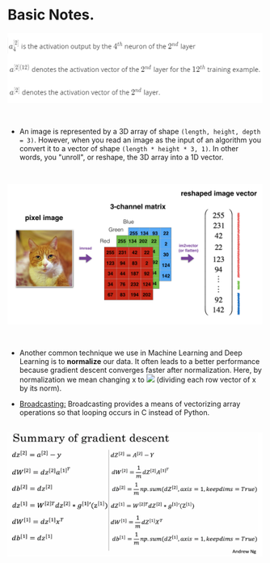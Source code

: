 # Basic Notes.
<p align="center">
  <kbd>
  <img src="https://github.com/rjrockzz/deep-learning/blob/master/Coursera/dl2.png">
  </kbd>  
</p><br>

* An image is represented by a 3D array of shape ```(length, height, depth = 3)```. However, when you read an image as the input of an algorithm you convert it to a vector of shape ```(length * height * 3, 1)```. In other words, you "unroll", or reshape, the 3D array into a 1D vector.
<br>
<p align="center">
  <kbd>
  <img src="https://github.com/rjrockzz/deep-learning/blob/master/Coursera/dl.png">
  </kbd>  
</p><br>

* Another common technique we use in Machine Learning and Deep Learning is to **normalize** our data. It often leads to a better performance because gradient descent converges faster after normalization. Here, by normalization we mean changing x to <img src="https://render.githubusercontent.com/render/math?math=\frac{x}{\| x\|}"> (dividing each row vector of x by its norm).<br>

* [Broadcasting:](https://numpy.org/doc/stable/user/basics.broadcasting.html)  Broadcasting provides a means of vectorizing array operations so that looping occurs in C instead of Python. <br><br>
<p align="center">
  <kbd>
  <img src="https://github.com/rjrockzz/deep-learning/blob/master/Coursera/Screenshot%20(188).png">
  </kbd>  
</p><br>

